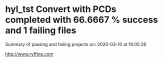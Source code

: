 # hyl_tst Convert with PCDs completed with 66.6667 % success and 1 failing files

Summary of passing and failing projects on: 2020-03-10 at 18:05:26

http://www.ryffine.com
